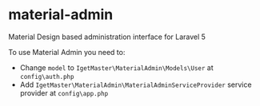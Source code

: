 # material-admin
Material Design based administration interface for Laravel 5

To use Material Admin you need to:

* Change `model` to `IgetMaster\MaterialAdmin\Models\User` at `config\auth.php`
* Add `IgetMaster\MaterialAdmin\MaterialAdminServiceProvider` service provider at `config\app.php`
